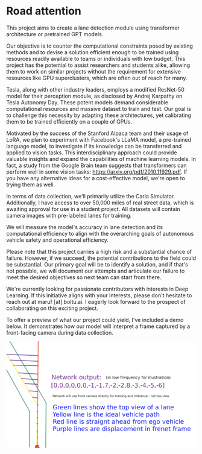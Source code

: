 # Road attention 

This project aims to create a lane detection module using transformer architecture or pretrained GPT models.

Our objective is to counter the computational constraints posed by existing methods and to devise a solution efficient enough to be trained using resources readily available to teams or individuals with low budget. This project has the potential to assist researchers and students alike, allowing them to work on similar projects without the requirement for extensive resources like GPU superclusters, which are often out of reach for many.

Tesla, along with other industry leaders, employs a modified ResNet-50 model for their perception module, as disclosed by Andrej Karpathy on Tesla Autonomy Day. These potent models demand considerable computational resources and massive dataset to train and test. Our goal is to challenge this necessity by adapting these architectures, yet calibrating them to be trained efficiently on a couple of GPUs.

Motivated by the success of the Stanford Alpaca team and their usage of LoRA, we plan to experiment with Facebook's LLaMA model, a pre-trained language model, to investigate if its knowledge can be transferred and applied to vision tasks. This interdisciplinary approach could provide valuable insights and expand the capabilities of machine learning models. In fact, a study from the Google Brain team suggests that transformers can perform well in some vision tasks: https://arxiv.org/pdf/2010.11929.pdf. If you have any alternative ideas for a cost-effective model, we're open to trying them as well.

In terms of data collection, we'll primarily utilize the Carla Simulator. Additionally, I have access to over 50,000 miles of real street data, which is awaiting approval for use in a student project. All datasets will contain camera images with pre-labeled lanes for training.

We will measure the model's accuracy in lane detection and its computational efficiency to align with the overarching goals of autonomous vehicle safety and operational efficiency.

Please note that this project carries a high risk and a substantial chance of failure. However, if we succeed, the potential contributions to the field could be substantial. Our primary goal will be to identify a solution, and if that's not possible, we will document our attempts and articulate our failure to meet the desired objectives so next team can start from there.

We're currently looking for passionate contributors with interests in Deep Learning. If this initiative aligns with your interests, please don't hesitate to reach out at maruf [at] boltu.ai. I eagerly look forward to the prospect of collaborating on this exciting project.

To offer a preview of what our project could yield, I've included a demo below. It demonstrates how our model will interpret a frame captured by a front-facing camera during data collection.

![frenet_image](net_frenet.png)
